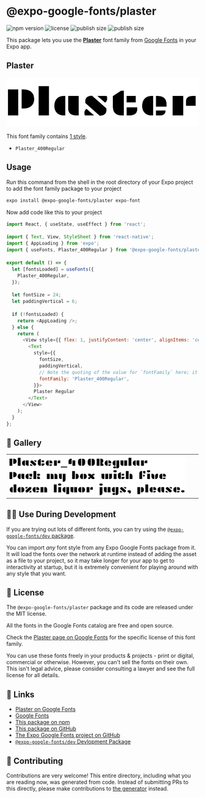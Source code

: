 # @expo-google-fonts/plaster

![npm version](https://flat.badgen.net/npm/v/@expo-google-fonts/plaster)
![license](https://flat.badgen.net/github/license/expo/google-fonts)
![publish size](https://flat.badgen.net/packagephobia/install/@expo-google-fonts/plaster)
![publish size](https://flat.badgen.net/packagephobia/publish/@expo-google-fonts/plaster)

This package lets you use the [**Plaster**](https://fonts.google.com/specimen/Plaster) font family from [Google Fonts](https://fonts.google.com/) in your Expo app.

## Plaster

![Plaster](./font-family.png)

This font family contains [1 style](#-gallery).

- `Plaster_400Regular`

## Usage

Run this command from the shell in the root directory of your Expo project to add the font family package to your project
```sh
expo install @expo-google-fonts/plaster expo-font
```

Now add code like this to your project
```js
import React, { useState, useEffect } from 'react';

import { Text, View, StyleSheet } from 'react-native';
import { AppLoading } from 'expo';
import { useFonts, Plaster_400Regular } from '@expo-google-fonts/plaster';

export default () => {
  let [fontsLoaded] = useFonts({
    Plaster_400Regular,
  });

  let fontSize = 24;
  let paddingVertical = 6;

  if (!fontsLoaded) {
    return <AppLoading />;
  } else {
    return (
      <View style={{ flex: 1, justifyContent: 'center', alignItems: 'center' }}>
        <Text
          style={{
            fontSize,
            paddingVertical,
            // Note the quoting of the value for `fontFamily` here; it expects a string!
            fontFamily: 'Plaster_400Regular',
          }}>
          Plaster Regular
        </Text>
      </View>
    );
  }
};

```

## 🔡 Gallery


||||
|-|-|-|
|![Plaster_400Regular](./Plaster_400Regular.ttf.png)||||


## 👩‍💻 Use During Development

If you are trying out lots of different fonts, you can try using the [`@expo-google-fonts/dev` package](https://github.com/expo/google-fonts/tree/master/font-packages/dev#readme).

You can import *any* font style from any Expo Google Fonts package from it. It will load the fonts
over the network at runtime instead of adding the asset as a file to your project, so it may take longer
for your app to get to interactivity at startup, but it is extremely convenient
for playing around with any style that you want.

## 📖 License

The `@expo-google-fonts/plaster` package and its code are released under the MIT license.

All the fonts in the Google Fonts catalog are free and open source.

Check the [Plaster page on Google Fonts](https://fonts.google.com/specimen/Plaster) for the specific license of this font family.

You can use these fonts freely in your products & projects - print or digital, commercial or otherwise. However, you can't sell the fonts on their own. This isn't legal advice, please consider consulting a lawyer and see the full license for all details.

## 🔗 Links

- [Plaster on Google Fonts](https://fonts.google.com/specimen/Plaster)
- [Google Fonts](https://fonts.google.com/)
- [This package on npm](https://www.npmjs.com/package/@expo-google-fonts/plaster)
- [This package on GitHub](https://github.com/expo/google-fonts/tree/master/font-packages/plaster)
- [The Expo Google Fonts project on GitHub](https://github.com/expo/google-fonts)
- [`@expo-google-fonts/dev` Devlopment Package](https://github.com/expo/google-fonts/tree/master/font-packages/dev)

## 🤝 Contributing

Contributions are very welcome! This entire directory, including what you are reading now, was generated from code. Instead of submitting PRs to this directly, please make contributions to [the generator](https://github.com/expo/google-fonts/tree/master/packages/generator) instead.
